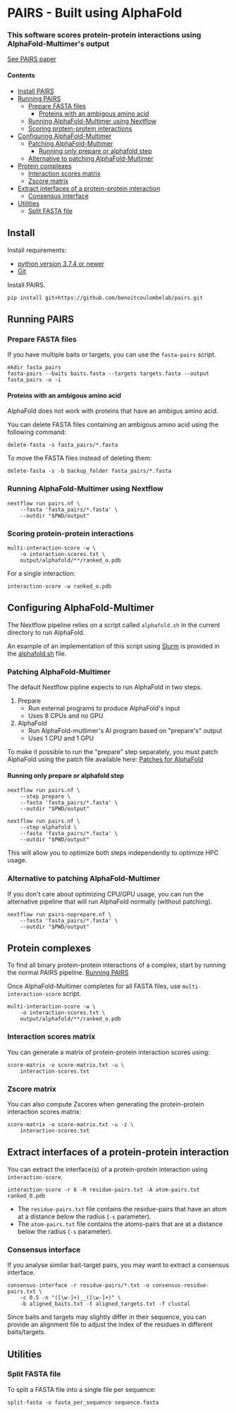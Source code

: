 # PAIRS - Built using AlphaFold

### This software scores protein-protein interactions using AlphaFold-Multimer's output

[See PAIRS paper](https://www.biorxiv.org/content/10.1101/2023.08.29.555151v1)

#### Contents

* [Install PAIRS](#install)
* [Running PAIRS](#running-pairs)
    * [Prepare FASTA files](#prepare-fasta-files)
        * [Proteins with an ambigous amino acid](proteins-with-an-ambigous-amino-acid)
    * [Running AlphaFold-Multimer using Nextflow](#running-alphafold-multimer-using-nextflow)
    * [Scoring protein-protein interactions](#scoring-protein-protein-interactions)
* [Configuring AlphaFold-Multimer](#configuring-alphafold-multimer)
    * [Patching AlphaFold-Multimer](#patching-alphafold-multimer)
        * [Running only prepare or alphafold step](#running-only-prepare-or-alphafold-step)
    * [Alternative to patching AlphaFold-Multimer](#alternative-to-patching-alphafold-multimer)
* [Protein complexes](#protein-complexes)
    * [Interaction scores matrix](#interaction-scores-matrix)
    * [Zscore matrix](#zscore-matrix)
* [Extract interfaces of a protein-protein interaction](#extract-interfaces-of-a-protein-protein-interaction)
    * [Consensus interface](#consensus-interface)
* [Utilities](#utilities)
    * [Split FASTA file](#split-fasta-file)

## Install

Install requirements:

* [python version 3.7.4 or newer](https://www.python.org)
* [Git](https://git-scm.com)

Install PAIRS.

```shell
pip install git+https://github.com/benoitcoulombelab/pairs.git
```

## Running PAIRS

### Prepare FASTA files

If you have multiple baits or targets, you can use the `fasta-pairs` script.

```shell
mkdir fasta_pairs
fasta-pairs --baits baits.fasta --targets targets.fasta --output fasta_pairs -u -i
```

#### Proteins with an ambigous amino acid

AlphaFold does not work with proteins that have an ambigus amino acid.

You can delete FASTA files containing an ambigous amino acid using the following command:

```shell
delete-fasta -s fasta_pairs/*.fasta
```

To move the FASTA files instead of deleting them:

```shell
delete-fasta -s -b backup_folder fasta_pairs/*.fasta
```

### Running AlphaFold-Multimer using Nextflow

```shell
nextflow run pairs.nf \
    --fasta 'fasta_pairs/*.fasta' \
    --outdir "$PWD/output"
```

### Scoring protein-protein interactions

```shell
multi-interaction-score -w \
    -o interaction-scores.txt \
    output/alphafold/**/ranked_o.pdb
```

For a single interaction:

```shell
interaction-score -w ranked_o.pdb
```

## Configuring AlphaFold-Multimer

The Nextflow pipeline relies on a script called `alphafold.sh` in the current directory to run AlphaFold.

An example of an implementation of this script using [Slurm](https://slurm.schedmd.com) is provided in
the [alphafold.sh](alphafold.sh) file.

### Patching AlphaFold-Multimer

The default Nextflow pipline expects to run AlphaFold in two steps.

1. Prepare
    * Run external programs to produce AlphaFold's input
    * Uses 8 CPUs and no GPU
2. AlphaFold
    * Run AlphaFold-mutlimer's AI program based on "prepare's" output
    * Uses 1 CPU and 1 GPU

To make it possible to run the "prepare" step separately, you must patch AlphaFold using the patch file available here:
[Patches for AlphaFold](https://github.com/benoitcoulombelab/modules/tree/main/alphafold)

#### Running only prepare or alphafold step

```shell
nextflow run pairs.nf \
    --step prepare \
    --fasta 'fasta_pairs/*.fasta' \
    --outdir "$PWD/output"
```

```shell
nextflow run pairs.nf \
    --step alphafold \
    --fasta 'fasta_pairs/*.fasta' \
    --outdir "$PWD/output"
```

This will allow you to optimize both steps independently to optimize HPC usage.

### Alternative to patching AlphaFold-Multimer

If you don't care about optimizing CPU/GPU usage, you can run the alternative pipeline that will run AlphaFold
normally (without patching).

```shell
nextflow run pairs-noprepare.nf \
    --fasta 'fasta_pairs/*.fasta' \
    --outdir "$PWD/output"
```

## Protein complexes

To find all binary protein-protein interactions of a complex, start by running the normal PAIRS pipeline.
[Running PAIRS](#running-pairs)

Once AlphaFold-Multimer completes for all FASTA files, use `multi-interaction-score` script.

```shell
multi-interaction-score -w \
    -o interaction-scores.txt \
    output/alphafold/**/ranked_o.pdb
```

### Interaction scores matrix

You can generate a matrix of protein-protein interaction scores using:

```shell
score-matrix -o score-matrix.txt -u \
    interaction-scores.txt
```

### Zscore matrix

You can also compute Zscores when generating the protein-protein interaction scores matrix:

```shell
score-matrix -o score-matrix.txt -u -z \
    interaction-scores.txt
```

## Extract interfaces of a protein-protein interaction

You can extract the interface(s) of a protein-protein interaction using `interaction-score`.

```shell
interaction-score -r 6 -R residue-pairs.txt -A atom-pairs.txt ranked_0.pdb
```

* The `residue-pairs.txt` file contains the residue-pairs that have an atom at a distance below the radius (`-s`
  parameter).
* The `atom-pairs.txt` file contains the atoms-pairs that are at a distance below the radius (`-s` parameter).

### Consensus interface

If you analyse similar bait-target pairs, you may want to extract a consensus interface.

```shell
consensus-interface -r residue-pairs/*.txt -o consensus-residue-pairs.txt \
    -c 0.5 -n "([\w-]+)__([\w-]+)" \
    -b aligned_baits.txt -t aligned_targets.txt -f clustal
```

Since baits and targets may slightly differ in their sequence, you can provide an alignment file to adjust the index of
the residues in different baits/targets.

## Utilities

### Split FASTA file

To split a FASTA file into a single file per sequence:

```shell
split-fasta -o fasta_per_sequence sequence.fasta
```
